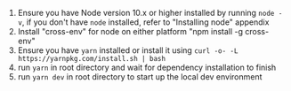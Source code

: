 1. Ensure you have Node version 10.x or higher installed by running `node -v`,
   if you don't have `node` installed, refer to "Installing node" appendix
2. Install "cross-env" for node on either platform "npm install -g cross-env" 
3. Ensure you have `yarn` installed or install it using `curl -o- -L https://yarnpkg.com/install.sh | bash`
4. run `yarn` in root directory and wait for dependency installation to finish
5. run `yarn dev` in root directory to start up the local dev environment
